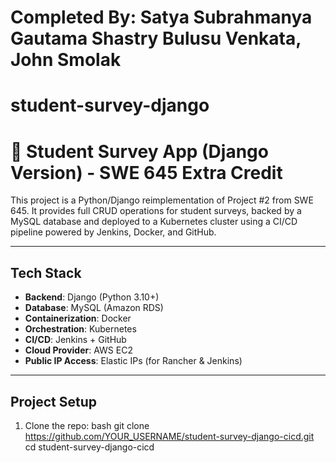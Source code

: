 # Completed By: Satya Subrahmanya Gautama Shastry Bulusu Venkata, John Smolak

# student-survey-django

# 📝 Student Survey App (Django Version) - SWE 645 Extra Credit

This project is a Python/Django reimplementation of Project #2 from SWE 645. It provides full CRUD operations for student surveys, backed by a MySQL database and deployed to a Kubernetes cluster using a CI/CD pipeline powered by Jenkins, Docker, and GitHub.

---

## Tech Stack

- **Backend**: Django (Python 3.10+)
- **Database**: MySQL (Amazon RDS)
- **Containerization**: Docker
- **Orchestration**: Kubernetes
- **CI/CD**: Jenkins + GitHub
- **Cloud Provider**: AWS EC2
- **Public IP Access**: Elastic IPs (for Rancher & Jenkins)

---

## Project Setup

1. Clone the repo:
   bash
   git clone https://github.com/YOUR_USERNAME/student-survey-django-cicd.git
   cd student-survey-django-cicd
